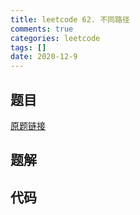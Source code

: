 ```yaml
---
title: leetcode 62. 不同路径
comments: true
categories: leetcode
tags: []
date: 2020-12-9
---
```


## 题目


[原题链接](http://leetcode-cn.com)
## 题解

## 代码
```cpp 
  
```